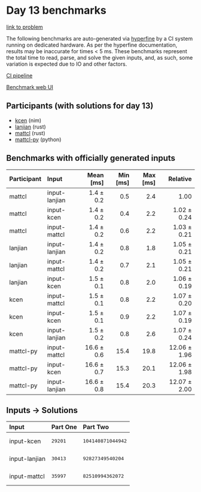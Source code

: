 # Day 13 benchmarks

[link to problem](https://adventofcode.com/2024/day/13)

The following benchmarks are auto-generated via
[hyperfine](https://github.com/sharkdp/hyperfine) by a CI system running on
dedicated hardware. As per the hyperfine documentation, results may be
inaccurate for times < 5 ms. These benchmarks represent the total time to read,
parse, and solve the given inputs, and, as such, some variation is expected due
to IO and other factors.

[CI pipeline](http://ci.papercode.net:8080/teams/main/pipelines/aoc2024)

[Benchmark web UI](https://aoc.ancalagon.black)


## Participants (with solutions for day 13)

- [kcen](https://github.com/kcen/aoc2024) (nim)
- [lanjian](https://github.com/lanjian/aoc-2024) (rust)
- [mattcl](https://github.com/mattcl/aoc2024) (rust)
- [mattcl-py](https://github.com/mattcl/aoc2024-py) (python)


## Benchmarks with officially generated inputs

| Participant | Input | Mean [ms] | Min [ms] | Max [ms] | Relative |
|:---|:---|---:|---:|---:|---:|
| mattcl | input-lanjian | 1.4 ± 0.2 | 0.5 | 2.4 | 1.00 |
| mattcl | input-kcen | 1.4 ± 0.2 | 0.4 | 2.2 | 1.02 ± 0.24 |
| mattcl | input-mattcl | 1.4 ± 0.2 | 0.6 | 2.2 | 1.03 ± 0.21 |
| lanjian | input-lanjian | 1.4 ± 0.2 | 0.8 | 1.8 | 1.05 ± 0.21 |
| lanjian | input-mattcl | 1.4 ± 0.2 | 0.7 | 2.1 | 1.05 ± 0.21 |
| lanjian | input-kcen | 1.5 ± 0.1 | 0.8 | 2.0 | 1.06 ± 0.19 |
| kcen | input-mattcl | 1.5 ± 0.1 | 0.8 | 2.2 | 1.07 ± 0.20 |
| kcen | input-kcen | 1.5 ± 0.1 | 0.9 | 2.2 | 1.07 ± 0.19 |
| kcen | input-lanjian | 1.5 ± 0.2 | 0.8 | 2.6 | 1.07 ± 0.24 |
| mattcl-py | input-mattcl | 16.6 ± 0.6 | 15.4 | 19.8 | 12.06 ± 1.96 |
| mattcl-py | input-kcen | 16.6 ± 0.7 | 15.3 | 20.1 | 12.06 ± 1.98 |
| mattcl-py | input-lanjian | 16.6 ± 0.8 | 15.4 | 20.3 | 12.07 ± 2.00 |


## Inputs -> Solutions

| Input | Part One | Part Two |
|:---|:---|:---|
|input-kcen|<pre>29201</pre>|<pre>104140871044942</pre>|
|input-lanjian|<pre>30413</pre>|<pre>92827349540204</pre>|
|input-mattcl|<pre>35997</pre>|<pre>82510994362072</pre>|